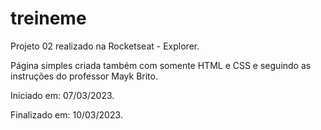 # treineme
Projeto 02 realizado na Rocketseat - Explorer.

Página simples criada também com somente HTML e CSS e seguindo as instruções do professor Mayk Brito. 

Iniciado em: 07/03/2023.

Finalizado em: 10/03/2023.
